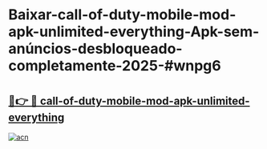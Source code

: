 # Baixar-call-of-duty-mobile-mod-apk-unlimited-everything-Apk-sem-anúncios-desbloqueado-completamente-2025-#wnpg6

# <h2><a href="https://ainizakaria.my?title=call-of-duty-mobile-mod-apk-unlimited-everything&ref=24M">🔗👉 🔴 call-of-duty-mobile-mod-apk-unlimited-everything</a></h2>

[![acn](https://github.com/user-attachments/assets/0f9c940e-d8b0-45ae-aac7-cd30a18b3e1c)](https://ainizakaria.my?title=call-of-duty-mobile-mod-apk-unlimited-everything&ref=24M)

